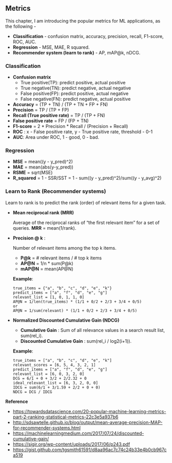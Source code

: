 ## Metrics

This chapter, I am introducing the popular metrics for ML applications, as the following -

- **Classification** - confusion matrix, accuracy, precision, recall, F1-score, ROC, AUC.
- **Regression** - MSE, MAE, R squared.
- **Recommender system (learn to rank)** - AP, mAP@k, nDCG.

### Classification

- **Confusion matrix**
  - True positive(TP): predict positive, actual positive
  - True negative(TN): predict negative, actual negative
  - False positive(FP): predict positive, actual negative
  - False negative(FN): predict negative, actual positive
- **Accuracy** = (TP + TN) / (TP + TN + FP + FN)
- **Precision** = TP / (TP + FP)
- **Recall (True positive rate)** = TP / (TP + FN)
- **False positive rate** = FP / (FP + TN)
- **F1-score** = 2 * Precision * Recall / (Precision + Recall)
- **ROC** : x - False positive rate, y - True positive rate, threshold - 0-1
- **AUC**: Area under ROC, 1 - good, 0 - bad.



### Regression

- **MSE** = mean((y - y_pred)^2)
- **MAE** = mean(abs(y-y_pred))
- **RSME** = sqrt(MSE)
- **R_squared** = 1 - SSR/SST = 1 - sum((y - y_pred)^2)/sum((y - y_avg)^2)



### Learn to Rank (Recommender systems)

Learn to rank is to predict the rank (order) of relevant items for a given task.

- **Mean reciprocal rank (MRR)**

  Average of the reciprocal ranks of “the first relevant item” for a set of queries. **MRR** = mean(1/rank).

  

- **Precision @ k** :  

  Number of relevant items among the top k items. 

  - **P@k** = # relevant items / # top k items
  - **AP@N** = 1/n * sum(P@k)
  - **mAP@N** =  mean(AP@N)

  **Example**:
  ```
  true_items = {"a", "b", "c", "d", "e", "k"}
  predict_items = ["a", "f", "d", "e", "g"]
  relevant_list = [1, 0, 1, 1, 0]
  AP@N = 1/len(true_items) * (1/1 + 0/2 + 2/3 + 3/4 + 0/5)
  or
  AP@N = 1/sum(relevant) * (1/1 + 0/2 + 2/3 + 3/4 + 0/5)
  ```


-  **Normalized Discounted Cumulative Gain (NDCG)**
    - **Cumulative Gain** : Sum of all relevance values in a search result list, sum(rel_i).
    - **Discounted Cumulative Gain** : sum(rel_i / log2(i+1)).
  
    **Example**:
    ```
    true_items = ["a", "b", "c", "d", "e", "k"]
    relevant_scores = [6, 5, 4, 3, 2, 1]
    predict_items = ["a", "f", "d", "e", "g"]
    relevant_list = [6, 0, 3, 2, 0]
    DCG = 6/1 + 0 + 3/2 + 2/2.32 + 0
    ideal_relevant_list = [6, 3, 2, 0, 0]
    IDCG = sum(6/1 + 3/1.59 + 2/2 + 0 + 0)
    NDCG = DCG / IDCG
    ```

**Reference**

- https://towardsdatascience.com/20-popular-machine-learning-metrics-part-2-ranking-statistical-metrics-22c3e5a937b6
- http://sdsawtelle.github.io/blog/output/mean-average-precision-MAP-for-recommender-systems.html
- https://machinelearningmedium.com/2017/07/24/discounted-cumulative-gain/
- https://sigir.org/wp-content/uploads/2017/06/p243.pdf
- https://gist.github.com/tgsmith61591/d8aa96ac7c74c24b33e4b0cb967ca519